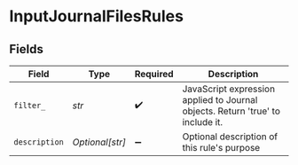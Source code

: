 # InputJournalFilesRules


## Fields

| Field                                                                          | Type                                                                           | Required                                                                       | Description                                                                    |
| ------------------------------------------------------------------------------ | ------------------------------------------------------------------------------ | ------------------------------------------------------------------------------ | ------------------------------------------------------------------------------ |
| `filter_`                                                                      | *str*                                                                          | :heavy_check_mark:                                                             | JavaScript expression applied to Journal objects. Return 'true' to include it. |
| `description`                                                                  | *Optional[str]*                                                                | :heavy_minus_sign:                                                             | Optional description of this rule's purpose                                    |